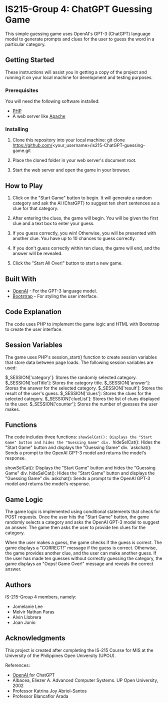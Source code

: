 # IS215-Group 4: ChatGPT Guessing Game

This simple guessing game uses OpenAI's GPT-3 (ChatGPT) language model to generate prompts and clues for the user to guess the word in a particular category.

## Getting Started
These instructions will assist you in getting a copy of the project and running it on your local machine for development and testing purposes.

### Prerequisites
You will need the following software installed:
* [PHP](https://www.php.net/downloads)
* A web server like [Apache](https://httpd.apache.org/download.cgi)

### Installing
1. Clone this repository into your local machine:
git clone https://github.com/<your_username>/is215-ChatGPT-guessing-game.git

2. Place the cloned folder in your web server's document root.

3. Start the web server and open the game in your browser.

## How to Play
1. Click on the "Start Game" button to begin. It will generate a random category and ask the AI (ChatGPT) to suggest ten short sentences as a clue for that category.

2. After entering the clues, the game will begin. You will be given the first clue and a text box to enter your guess.

3. If you guess correctly, you win! Otherwise, you will be presented with another clue. You have up to 10 chances to guess correctly.

4. If you don't guess correctly within ten clues, the game will end, and the answer will be revealed.

5. Click the "Start All Over!" button to start a new game.

## Built With
* [OpenAI](https://openai.com/) - For the GPT-3 language model.
* [Bootstrap](https://getbootstrap.com/) - For styling the user interface.

## Code Explanation
The code uses PHP to implement the game logic and HTML with Bootstrap to create the user interface.

## Session Variables
The game uses PHP's session_start() function to create session variables that store data between page loads. The following session variables are used:

$_SESSION['category']: Stores the randomly selected category.
$_SESSION['catTitle']: Stores the category title.
$_SESSION['answer']: Stores the answer for the selected category.
$_SESSION['result']: Stores the result of the user's guess.
$_SESSION['clues']: Stores the clues for the selected category.
$_SESSION['clueList']: Stores the list of clues displayed to the user.
$_SESSION['counter']: Stores the number of guesses the user makes.

## Functions
The code includes three functions:
`showSelCat(): Displays the "Start Game" button and hides the "Guessing Game" div.
`hideSelCat(): Hides the "Start Game" button and displays the "Guessing Game" div.
`askchat(): Sends a prompt to the OpenAI GPT-3 model and returns the model's response.

showSelCat(): Displays the "Start Game" button and hides the "Guessing Game" div.
hideSelCat(): Hides the "Start Game" button and displays the "Guessing Game" div.
askchat(): Sends a prompt to the OpenAI GPT-3 model and returns the model's response.

## Game Logic
The game logic is implemented using conditional statements that check for POST requests. Once the user hits the "Start Game" button, the game randomly selects a category and asks the OpenAI GPT-3 model to suggest an answer. The game then asks the user to provide ten clues for the category.

When the user makes a guess, the game checks if the guess is correct. The game displays a "CORRECT!" message if the guess is correct. Otherwise, the game provides another clue, and the user can make another guess. If the user has made ten guesses without correctly guessing the category, the game displays an "Oops! Game Over!" message and reveals the correct answer.


## Authors
IS-215-Group 4 members, namely:
* Jomelanie Lee
* Melvir Nathan Paras
* Alvin Llobrera
* Joan Junio


## Acknowledgments
This project is created after completing the IS-215 Course for MIS at the University of the Philippines Open University (UPOU).

References:
* [OpenAI ](https://openai.com/) for ChatGPT
* Albacea, Eliezer A. Advanced Computer Systems. UP Open University, 2002
* Professor Katrina Joy Abriol-Santos
* Professor Blancaflor Arada
